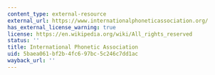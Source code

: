 ```yaml
---
content_type: external-resource
external_url: https://www.internationalphoneticassociation.org/
has_external_license_warning: true
license: https://en.wikipedia.org/wiki/All_rights_reserved
status: ''
title: International Phonetic Association
uid: 5baea061-bf2b-4fc6-97bc-5c246c7dd1ac
wayback_url: ''
---
```

